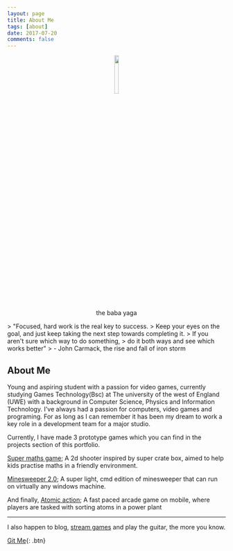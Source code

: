 ```yaml
---
layout: page
title: About Me
tags: [about]
date: 2017-07-20
comments: false
---
```


<center>
<figure>
        <img src="https://scontent-lht6-1.xx.fbcdn.net/v/t1.0-9/11667433_1084889981541168_8060599192436294302_n.jpg?_nc_cat=0&oh=1777ceadc76093c170a072e04a4e6efa&oe=5B6FCA15" height = "15%">
		<figcaption>the baba yaga</figcaption>
</figure>

</center>
> "Focused, hard work is the real key to success.
> Keep your eyes on the goal, and just keep taking the next step towards completing it.
> If you aren't sure which way to do something,
> do it both ways and see which works better"
> - John Carmack, the rise and fall of iron storm

## About Me
Young and aspiring student with a passion for video games, currently studying Games Technology(Bsc) at The university of the west of England (UWE) with a background in Computer Science, Physics and Information Technology. I've always had a passion for computers, video games and programing. For as long as I can remember it has been my dream to work a key role in a development team for a major studio.

Currently, I have made 3 prototype games which you can find in the projects section of this portfolio.

[Super maths game](); A 2d shooter inspired by super crate box, aimed to help kids practise maths in a friendly environment.

[Minesweeper 2.0](); A super light, cmd edition of minesweeper that can run on virtually any windows machine.

And finally, [Atomic action](); A fast paced arcade game on mobile, where players are tasked with sorting atoms in a power plant

---

I also happen to blog, [stream games](https://www.twitch.tv/johnners007) and play the guitar, the more you know.

[Git Me](https://github.com/JohnnersUK){: .btn}
